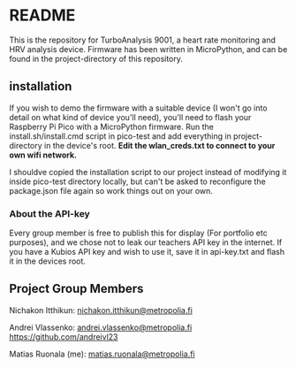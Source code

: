 # README
This is the repository for TurboAnalysis 9001, a heart rate monitoring and HRV analysis device.
Firmware has been written in MicroPython, and can be found in the project-directory
of this repository.

## installation
If you wish to demo the firmware with a suitable device (I won't go into detail on 
what kind of device you'll need), you'll need to flash your Raspberry Pi Pico with a MicroPython firmware. Run the install.sh/install.cmd script in pico-test and add everything in project-directory in the device's root. **Edit the wlan_creds.txt to connect to your own wifi network.**

I shouldve copied the installation script to our project instead of modifying it inside pico-test directory locally, but can't be asked to reconfigure the package.json file again so work things out on your own.

### About the API-key
Every group member is free to publish this for display (For portfolio etc purposes), and we chose not to leak our teachers API key in the internet. If you have a Kubios API key and wish to use it, save it in api-key.txt and flash it in the devices root.

## Project Group Members
Nichakon Itthikun:
nichakon.itthikun@metropolia.fi

Andrei Vlassenko: 
andrei.vlassenko@metropolia.fi
https://github.com/andreivl23

Matias Ruonala (me): 
matias.ruonala@metropolia.fi
